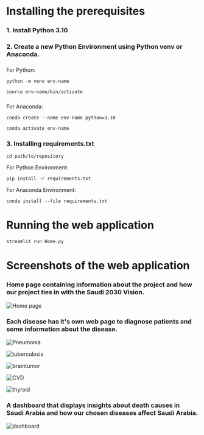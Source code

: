 # Installing the prerequisites
### 1. Install Python 3.10

### 2. Create a new Python Environment using Python venv or Anaconda.
###
For Python:
```
python -m venv env-name
```
```
source env-name/bin/activate
```
###
For Anaconda:
```
conda create --name env-name python=3.10
```
```
conda activate env-name
```

### 3. Installing requirements.txt
```
cd path/to/repository
```
For Python Environment:
```
pip install -r requirements.txt
```
For Anaconda Environment:
```
conda install --file requirements.txt
```
# Running the web application
```
streamlit run Home.py
```
# Screenshots of the web application
### Home page containing information about the project and how our project ties in with the Saudi 2030 Vision.

![Home page](https://github.com/hsyemni99/SDAIAT5-Capstone/assets/120262815/e33b3404-3811-4407-9105-fb80ccfebe5d)

### Each disease has it's own web page to diagnose patients and some information about the disease.

![Pneumonia](https://github.com/hsyemni99/SDAIAT5-Capstone/assets/120262815/1e20a94d-caa6-49e9-8511-c957e9b8bf13)

![tuberculosis](https://github.com/hsyemni99/SDAIAT5-Capstone/assets/120262815/5c5045d1-4164-4d46-af53-e74e05a39ec1)

![braintumor](https://github.com/hsyemni99/SDAIAT5-Capstone/assets/120262815/5cb24461-1fcb-4cd4-8d97-ee2d8eb5cf97)

![CVD](https://github.com/hsyemni99/SDAIAT5-Capstone/assets/120262815/c1657a13-542e-4ed7-9dc4-0a690c7c3c94)

![thyroid](https://github.com/hsyemni99/SDAIAT5-Capstone/assets/120262815/2e31e439-d5f5-45d1-8566-b1f50a460792)

### A dashboard that displays insights about death causes in Saudi Arabia and how our chosen diseases affect Saudi Arabia.

![dashboard](https://github.com/hsyemni99/SDAIAT5-Capstone/assets/120262815/62d77b1d-db36-4965-b46c-21684ad40f60)




